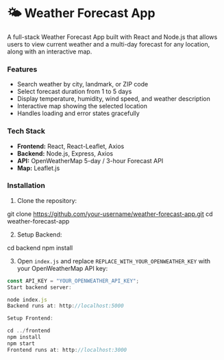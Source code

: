 # 🌤 Weather Forecast App

A full-stack Weather Forecast App built with React and Node.js that allows users to view current weather and a multi-day forecast for any location, along with an interactive map.

### Features
* Search weather by city, landmark, or ZIP code
* Select forecast duration from 1 to 5 days
* Display temperature, humidity, wind speed, and weather description
* Interactive map showing the selected location
* Handles loading and error states gracefully

### Tech Stack
* **Frontend:** React, React-Leaflet, Axios
* **Backend:** Node.js, Express, Axios
* **API:** OpenWeatherMap 5-day / 3-hour Forecast API
* **Map:** Leaflet.js

### Installation
1. Clone the repository:

git clone https://github.com/your-username/weather-forecast-app.git
cd weather-forecast-app


2. Setup Backend:

cd backend
npm install


3. Open `index.js` and replace `REPLACE_WITH_YOUR_OPENWEATHER_KEY` with your OpenWeatherMap API key:

```javascript
const API_KEY = "YOUR_OPENWEATHER_API_KEY";
Start backend server:

node index.js
Backend runs at: http://localhost:5000

Setup Frontend:

cd ../frontend
npm install
npm start
Frontend runs at: http://localhost:3000








